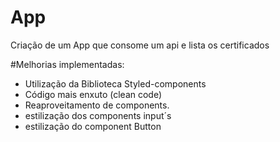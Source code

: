 # App
Criação de um App que consome um api e lista os certificados


#Melhorias implementadas:


- Utilização da Biblioteca Styled-components
- Código mais enxuto (clean code)
- Reaproveitamento de components.
- estilização dos components input´s
- estilização do component Button
